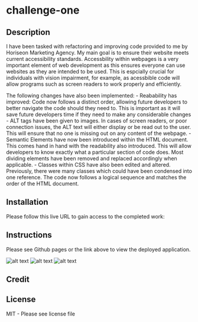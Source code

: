 # challenge-one

## Description
I have been tasked with refactoring and improving code provided to me by Horiseon Marketing Agency. My main goal is to ensure their website meets current accessibility standards. Accessbility within webpages is a very important element of web development as this ensures everyone can use websites as they are intended to be used. This is espcially crucial for individuals with vision impairment, for example, as acessbible code will allow programs such as screen readers to work properly and efficiently. 

The following changes have also been implemented: 
    - Reabability has improved: Code now follows a distinct order, allowing future developers to better navigate the code should they need to. This is important as it will save future developers time if they need to make any considerable changes 
    - ALT tags have been given to images. In cases of screen readers, or poor connection issues, the ALT text will either display or be read out to the user. This will ensure that no one is missing out on any content of the webpage.
    - Semantic Elements have now been introduced within the HTML document. This comes hand in hand with the readability also introduced. This will allow developers to know exactly what a particular section of code does. Most dividing elements have been removed and replaced accordingly when applicable.
    - Classes within CSS have also been edited and altered. Previously, there were many classes which could have been condensed into one reference. The code now follows a logical sequence and matches the order of the HTML document. 

## Installation

Please follow this live URL to gain access to the completed work: 


## Instructions

Please see Github pages or the link above to view the deployed application. 

![alt text](assets/images/demo-one.png)
![alt text](assets/images/demo-two.png)
![alt text](assets/images/demo-three.png)

## Credit




## License 

MIT - Please see license file

